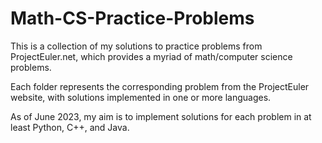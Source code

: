 # Math-CS-Practice-Problems
<p>This is a collection of my solutions to practice problems from ProjectEuler.net, which provides a myriad of math/computer science problems.</p>

<p>Each folder represents the corresponding problem from the ProjectEuler website, with solutions implemented in one or more languages. </p>

<p>As of June 2023, my aim is to implement solutions for each problem in at least Python, C++, and Java.</p>